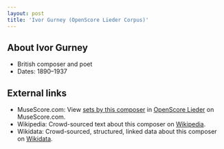 ```yaml
---
layout: post
title: 'Ivor Gurney (OpenScore Lieder Corpus)'
---
```


## About Ivor Gurney

- British composer and poet
- Dates: 1890–1937

## External links

- MuseScore.com: View [sets by this composer] in [OpenScore Lieder] on MuseScore.com.
- Wikipedia: Crowd-sourced text about this composer on [Wikipedia].
- Wikidata: Crowd-sourced, structured, linked data about this composer on [Wikidata].

[Wikipedia]: https://en.wikipedia.org/wiki/Ivor_Gurney
[Wikidata]: https://www.wikidata.org/wiki/Q323048
[sets by this composer]: https://musescore.com/openscore-lieder-corpus/sets?order=title&text=Gurney,+Ivor
[OpenScore Lieder]: https://musescore.com/openscore-lieder-corpus

